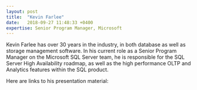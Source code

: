 ```yaml
---
layout: post
title:  "Kevin Farlee"
date:   2018-09-27 11:48:33 +0400
expertise: Senior Program Manager, Microsoft
---
```


Kevin Farlee has over 30 years in the industry, in both database as well as storage management software. In his current role as a Senior Program Manager on the Microsoft SQL Server team, he is responsible for the SQL Server High Availability roadmap, as well as the high performance OLTP and Analytics features within the SQL product.


Here are links to his presentation material:


